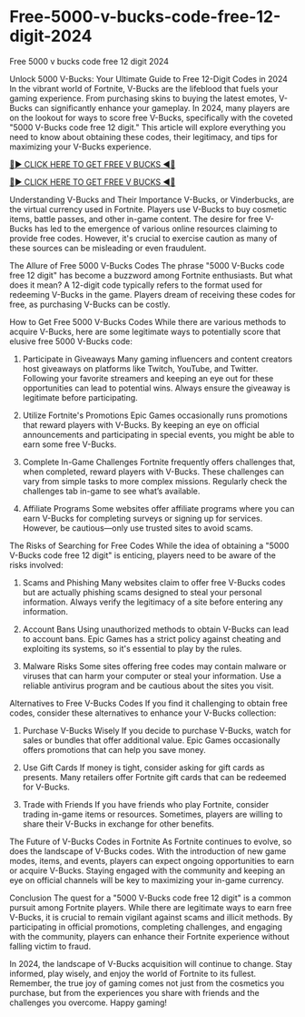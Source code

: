 # Free-5000-v-bucks-code-free-12-digit-2024
Free 5000 v bucks code free 12 digit 2024

Unlock 5000 V-Bucks: Your Ultimate Guide to Free 12-Digit Codes in 2024
In the vibrant world of Fortnite, V-Bucks are the lifeblood that fuels your gaming experience. From purchasing skins to buying the latest emotes, V-Bucks can significantly enhance your gameplay. In 2024, many players are on the lookout for ways to score free V-Bucks, specifically with the coveted "5000 V-Bucks code free 12 digit." This article will explore everything you need to know about obtaining these codes, their legitimacy, and tips for maximizing your V-Bucks experience.

[🔴▶️ CLICK HERE TO GET FREE V BUCKS ◀️🔴](https://tinyurl.com/5fcf7xtz)

[🔴▶️ CLICK HERE TO GET FREE V BUCKS ◀️🔴](https://tinyurl.com/5fcf7xtz)

Understanding V-Bucks and Their Importance
V-Bucks, or Vinderbucks, are the virtual currency used in Fortnite. Players use V-Bucks to buy cosmetic items, battle passes, and other in-game content. The desire for free V-Bucks has led to the emergence of various online resources claiming to provide free codes. However, it's crucial to exercise caution as many of these sources can be misleading or even fraudulent.

The Allure of Free 5000 V-Bucks Codes
The phrase "5000 V-Bucks code free 12 digit" has become a buzzword among Fortnite enthusiasts. But what does it mean? A 12-digit code typically refers to the format used for redeeming V-Bucks in the game. Players dream of receiving these codes for free, as purchasing V-Bucks can be costly.

How to Get Free 5000 V-Bucks Codes
While there are various methods to acquire V-Bucks, here are some legitimate ways to potentially score that elusive free 5000 V-Bucks code:

1. Participate in Giveaways
Many gaming influencers and content creators host giveaways on platforms like Twitch, YouTube, and Twitter. Following your favorite streamers and keeping an eye out for these opportunities can lead to potential wins. Always ensure the giveaway is legitimate before participating.

2. Utilize Fortnite's Promotions
Epic Games occasionally runs promotions that reward players with V-Bucks. By keeping an eye on official announcements and participating in special events, you might be able to earn some free V-Bucks.

3. Complete In-Game Challenges
Fortnite frequently offers challenges that, when completed, reward players with V-Bucks. These challenges can vary from simple tasks to more complex missions. Regularly check the challenges tab in-game to see what’s available.

4. Affiliate Programs
Some websites offer affiliate programs where you can earn V-Bucks for completing surveys or signing up for services. However, be cautious—only use trusted sites to avoid scams.

The Risks of Searching for Free Codes
While the idea of obtaining a "5000 V-Bucks code free 12 digit" is enticing, players need to be aware of the risks involved:

1. Scams and Phishing
Many websites claim to offer free V-Bucks codes but are actually phishing scams designed to steal your personal information. Always verify the legitimacy of a site before entering any information.

2. Account Bans
Using unauthorized methods to obtain V-Bucks can lead to account bans. Epic Games has a strict policy against cheating and exploiting its systems, so it's essential to play by the rules.

3. Malware Risks
Some sites offering free codes may contain malware or viruses that can harm your computer or steal your information. Use a reliable antivirus program and be cautious about the sites you visit.

Alternatives to Free V-Bucks Codes
If you find it challenging to obtain free codes, consider these alternatives to enhance your V-Bucks collection:

1. Purchase V-Bucks Wisely
If you decide to purchase V-Bucks, watch for sales or bundles that offer additional value. Epic Games occasionally offers promotions that can help you save money.

2. Use Gift Cards
If money is tight, consider asking for gift cards as presents. Many retailers offer Fortnite gift cards that can be redeemed for V-Bucks.

3. Trade with Friends
If you have friends who play Fortnite, consider trading in-game items or resources. Sometimes, players are willing to share their V-Bucks in exchange for other benefits.

The Future of V-Bucks Codes in Fortnite
As Fortnite continues to evolve, so does the landscape of V-Bucks codes. With the introduction of new game modes, items, and events, players can expect ongoing opportunities to earn or acquire V-Bucks. Staying engaged with the community and keeping an eye on official channels will be key to maximizing your in-game currency.

Conclusion
The quest for a "5000 V-Bucks code free 12 digit" is a common pursuit among Fortnite players. While there are legitimate ways to earn free V-Bucks, it is crucial to remain vigilant against scams and illicit methods. By participating in official promotions, completing challenges, and engaging with the community, players can enhance their Fortnite experience without falling victim to fraud.

In 2024, the landscape of V-Bucks acquisition will continue to change. Stay informed, play wisely, and enjoy the world of Fortnite to its fullest. Remember, the true joy of gaming comes not just from the cosmetics you purchase, but from the experiences you share with friends and the challenges you overcome. Happy gaming!
